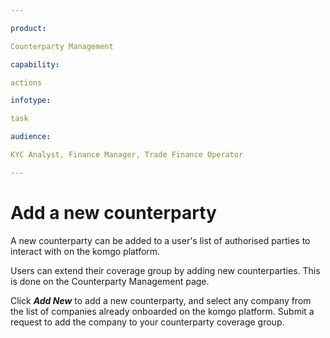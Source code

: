 ```yaml
---

product:

Counterparty Management

capability:

actions

infotype:

task

audience:

KYC Analyst, Finance Manager, Trade Finance Operator

---
```



# Add a new counterparty

A new counterparty can be added to a user's list of authorised parties to interact with on the komgo platform.

Users can extend their coverage group by adding new counterparties. This is done on the Counterparty Management page.

Click _**Add New**_ to add a new counterparty, and select any company from the list of companies already onboarded on the komgo platform. Submit a request to add the company to your counterparty coverage group.

<!--stackedit_data:
eyJoaXN0b3J5IjpbODYzMzAwMDAzXX0=
-->